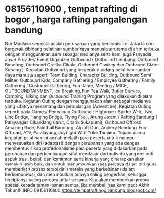 # 08156110900 , tempat rafting di bogor , harga rafting pangalengan bandung
 Nur Maulana semesta adalah perusahaan yang berdomisili di Jakarta dan bergerak dibidang pelatihan sumber daya manusia terutama di alam terbuka dengan menggunakan alam sebagai medianya serta kami juga Penyedia Jasa/ Provider/ Event Organizer Outbound ( Outbound Lembang, Outbound Bandung, Outbound Grafika Cikole, Outbound Ciwidey dan Outbound Ciater Subang ). Kegiatan Outbound yang bergerak dibidang pelatihan sumber daya manusia seperti Team Buiding, Character Building, Outbound Semi Militer, Outbound Kids, Company Gathering / Employee Gathering / Family Gathering / Customer Gathering, Fun Game, Meeting / MICE, OUTBOUNDTAINMENT, Ice Breaking, Fun Tea Walk, Butler Service, Camping, Hiking dan Outbound Training Program yang dilakukan di alam terbuka. Kegiatan Outing dengan menggunakan alam sebagai medianya yang sifatnya menantang dan petualangan (Adventure). Kegiatan Outing seperti pada Games/ Permainan Outbound : Highrope ( Spider Web, Two Line Bridge, Hanging Bridge, Flying Fox ), Arung Jeram / Rafting Bandung ( Palayangan Cikandang Garut, Citarik Sukabumi), Outbound Offroad Amazing Race, Paintball Bandung, Airsoft Gun, Archery Bandung, Fun Offroad, ATV, Paralayang, Joyflight With Trike Tandem.  Tujuan utama kegiatan pelatihan ini adalah melatih para peserta untuk mampu menyesuaikan diri (adaptasi) dengan perubahan yang ada dengan membentuk sikap profesionalisme para peserta yang didasarkan pada perubahan dan perkembangan sifat mendasar dari individu yang meliputi aspek trust, belief, dan komitmen serta kinerja yang diharapkan akan semakin lebih baik, dan untuk menumbuhkan rasa percaya dalam diri guna memberikan proses terapi diri (mereka yang berkelainan) dalam berkomunikasi, dan menimbulkan adanya saling pengertian, sehingga terciptanya saling percaya antar sesama.  Kita akan memberikan promo spesial kepada teman-teman semua, jika membeli jasa kami pada Akhir Tahun!!!  INFO 08156110900      https://tempatraftingdibandung.blogspot.com/
